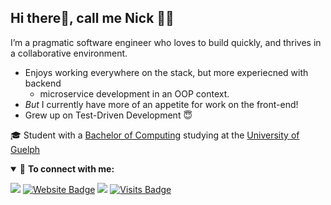 ## Hi there👋, call me Nick 👨‍💻

I’m a pragmatic software engineer who loves to build quickly, and thrives in a collaborative environment. 

  * Enjoys working everywhere on the stack, but more experiecned with backend
    * microservice development in an OOP context.
  * _But_ I currently have more of an appetite for work on the front-end!
  * Grew up on Test-Driven Development 😇

🎓 Student with a [Bachelor of Computing](https://www.uoguelph.ca/registrar/calendars/undergraduate/current/c10/c10bcomp.shtml) studying at the [University of Guelph](https://www.uoguelph.ca)

<details open>
<summary>🤝 <b>To connect with me:</b></summary>

<p align = "center">

[<img src="https://img.shields.io/badge/email-%231877F2.svg?&style=for-the-badge&logo=microsoft-outlook&logoColor=white" />](mailto:nickpignatelli@icloud.com) 
[![Website Badge](https://img.shields.io/badge/-website-e34f26?style=for-the-badge&logo=HTML5&logoColor=white&link=https://jayraj.co.in/)](https://nicks.directory/)
[<img src="https://img.shields.io/badge/linkedin-%230077B5.svg?&style=for-the-badge&logo=linkedin&logoColor=white" />](https://www.linkedin.com/in/nickpignatelli/)
[![Visits Badge](https://badges.pufler.dev/visits/nicholaspignatelli/nicholaspignatelli)](https://github.com/nicholaspignatelli/nicholaspignatelli)

</p>
